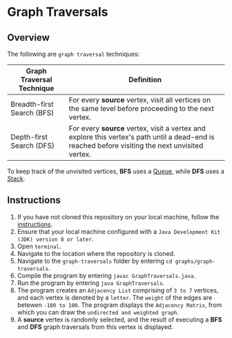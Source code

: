# Graph Traversals

## Overview
The following are `graph traversal` techniques:

Graph Traversal Technique  | Definition
---------------------------|---------------------------------------------------------------------------------------------------------------------------------------|
Breadth-first Search (BFS) | For every **source** vertex, visit all vertices on the same level before proceeding to the next vertex.
Depth-first Search (DFS)   | For every **source** vertex, visit a vertex and explore this vertex's path until a dead-end is reached before visiting the next unvisited vertex.

To keep track of the unvisited vertices, **BFS** uses a [Queue](https://github.com/shumarb/learning/tree/main/data-structures/abstract-list/queue), while **DFS** uses a [Stack](https://github.com/shumarb/learning/tree/main/data-structures/abstract-list/stack).

## Instructions
1. If you have not cloned this repository on your local machine, follow the [instructions](https://github.com/shumarb/learning#how-to-use-this-repository).
2. Ensure that your local machine configured with a `Java Development Kit (JDK) version 8 or later`.
3. Open `terminal`.
4. Navigate to the location where the repository is cloned.
5. Navigate to the `graph-traversals` folder by entering `cd graphs/graph-traversals`.
6. Compile the program by entering `javac GraphTraversals.java`.
7. Run the program by entering `java GraphTraversals`.
8.  The program creates an `Adjacency List` comprising of `3 to 7` vertices, and each vertex is denoted by a `letter`. The `weight` of the edges are betewen `-100 to 100`. The program displays the `Adjacency Matrix`, from which you can draw the `undirected and weighted graph`.
9. A **source** vertex is randomly selected, and the result of executing a **BFS** and **DFS** graph traversals from this vertex is displayed.